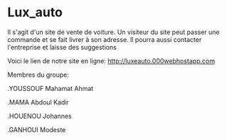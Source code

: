 # Lux_auto


Il s'agit d'un site de vente de voiture. Un visiteur du site peut passer une commande 
et se fait livrer à son adresse. Il pourra aussi contacter l'entreprise et laisse des suggestions 

Voici le lien de notre site en ligne: http://luxeauto.000webhostapp.com


Membres du groupe:

.YOUSSOUF Mahamat Ahmat

.MAMA Abdoul Kadir 

.HOUENOU Johannes

.GANHOUI Modeste
